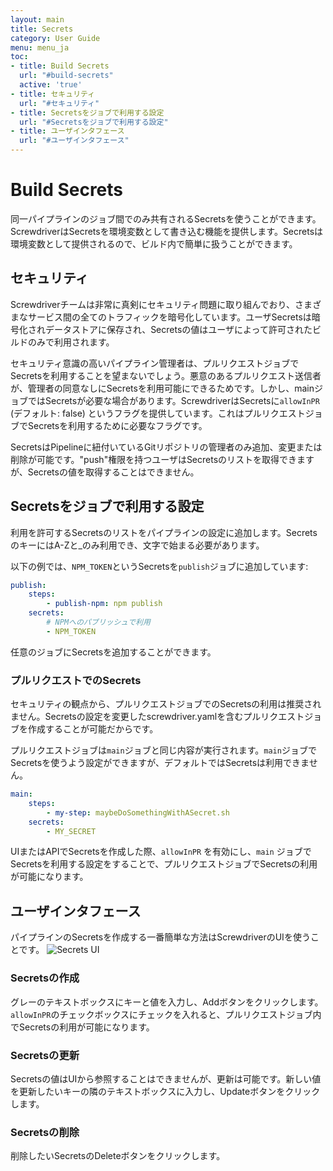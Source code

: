 ```yaml
---
layout: main
title: Secrets
category: User Guide
menu: menu_ja
toc:
- title: Build Secrets
  url: "#build-secrets"
  active: 'true'
- title: セキュリティ
  url: "#セキュリティ"
- title: Secretsをジョブで利用する設定
  url: "#Secretsをジョブで利用する設定"
- title: ユーザインタフェース
  url: "#ユーザインタフェース"
---
```


# Build Secrets

同一パイプラインのジョブ間でのみ共有されるSecretsを使うことができます。 ScrewdriverはSecretsを環境変数として書き込む機能を提供します。Secretsは環境変数として提供されるので、ビルド内で簡単に扱うことができます。

## セキュリティ

Screwdriverチームは非常に真剣にセキュリティ問題に取り組んでおり、さまざまなサービス間の全てのトラフィックを暗号化しています。ユーザSecretsは暗号化されデータストアに保存され、Secretsの値はユーザによって許可されたビルドのみで利用されます。

セキュリティ意識の高いパイプライン管理者は、プルリクエストジョブでSecretsを利用することを望まないでしょう。悪意のあるプルリクエスト送信者が、管理者の同意なしにSecretsを利用可能にできるためです。しかし、mainジョブではSecretsが必要な場合があります。ScrewdriverはSecretsに`allowInPR` (デフォルト: false) というフラグを提供しています。これはプルリクエストジョブでSecretsを利用するために必要なフラグです。

SecretsはPipelineに紐付いているGitリポジトリの管理者のみ追加、変更または削除が可能です。"push"権限を持つユーザはSecretsのリストを取得できますが、Secretsの値を取得することはできません。

## Secretsをジョブで利用する設定

利用を許可するSecretsのリストをパイプラインの設定に追加します。SecretsのキーにはA-Zと_のみ利用でき、文字で始まる必要があります。

以下の例では、`NPM_TOKEN`というSecretsを`publish`ジョブに追加しています:

```yaml
publish:
    steps:
        - publish-npm: npm publish
    secrets:
        # NPMへのパブリッシュで利用
        - NPM_TOKEN
```

任意のジョブにSecretsを追加することができます。

### プルリクエストでのSecrets

セキュリティの観点から、プルリクエストジョブでのSecretsの利用は推奨されません。Secretsの設定を変更したscrewdriver.yamlを含むプルリクエストジョブを作成することが可能だからです。

プルリクエストジョブは`main`ジョブと同じ内容が実行されます。`main`ジョブでSecretsを使うよう設定ができますが、デフォルトではSecretsは利用できません。

```yaml
main:
    steps:
        - my-step: maybeDoSomethingWithASecret.sh
    secrets:
        - MY_SECRET
```

UIまたはAPIでSecretsを作成した際、`allowInPR` を有効にし、`main` ジョブでSecretsを利用する設定をすることで、プルリクエストジョブでSecretsの利用が可能になります。

## ユーザインタフェース

パイプラインのSecretsを作成する一番簡単な方法はScrewdriverのUIを使うことです。
![Secrets UI](../../../assets/secrets.png)

### Secretsの作成

グレーのテキストボックスにキーと値を入力し、Addボタンをクリックします。`allowInPR`のチェックボックスにチェックを入れると、プルリクエストジョブ内でSecretsの利用が可能になります。

### Secretsの更新

Secretsの値はUIから参照することはできませんが、更新は可能です。新しい値を更新したいキーの隣のテキストボックスに入力し、Updateボタンをクリックします。

### Secretsの削除

削除したいSecretsのDeleteボタンをクリックします。
